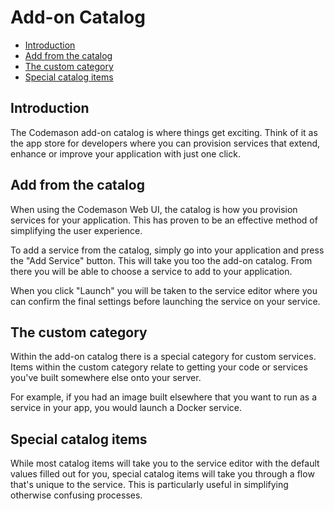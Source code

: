 # Add-on Catalog

- [Introduction](#introduction)
- [Add from the catalog](#add-from-catalog)
- [The custom category](#custom)
- [Special catalog items](#special)

<a name="introduction"></a>
## Introduction
The Codemason add-on catalog is where things get exciting. Think of it as the app store for developers where you can provision services that extend, enhance or improve your application with just one click. 

<a name="add-from-catalog"></a>
## Add from the catalog
When using the Codemason Web UI, the catalog is how you provision services for your application. This has proven to be an effective method of simplifying the user experience. 

To add a service from the catalog, simply go into your application and press the "Add Service" button. This will take you too the add-on catalog. From there you will be able to choose a service to add to your application. 

When you click "Launch" you will be taken to the service editor where you can confirm the final settings before launching the service on your service. 

<a name="custom"></a>
## The custom category
Within the add-on catalog there is a special category for custom services. Items within the custom category relate to getting your code or services you've built somewhere else onto your server. 

For example, if you had an image built elsewhere that you want to run as a service in your app, you would launch a Docker service. 

<a name="special"></a>
## Special catalog items
While most catalog items will take you to the service editor with the default values filled out for you, special catalog items will take you through a flow that's unique to the service. This is particularly useful in simplifying otherwise confusing processes. 